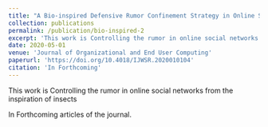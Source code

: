 ```yaml
---
title: "A Bio-inspired Defensive Rumor Confinement Strategy in Online Social Networks"
collection: publications
permalink: /publication/bio-inspired-2
excerpt: 'This work is Controlling the rumor in online social networks from the inspiration of insects'
date: 2020-05-01
venue: 'Journal of Organizational and End User Computing'
paperurl: 'https://doi.org/10.4018/IJWSR.2020010104'
citation: 'In Forthcoming'
---
```

This work is Controlling the rumor in online social networks from the inspiration of insects

In Forthcoming articles of the journal.